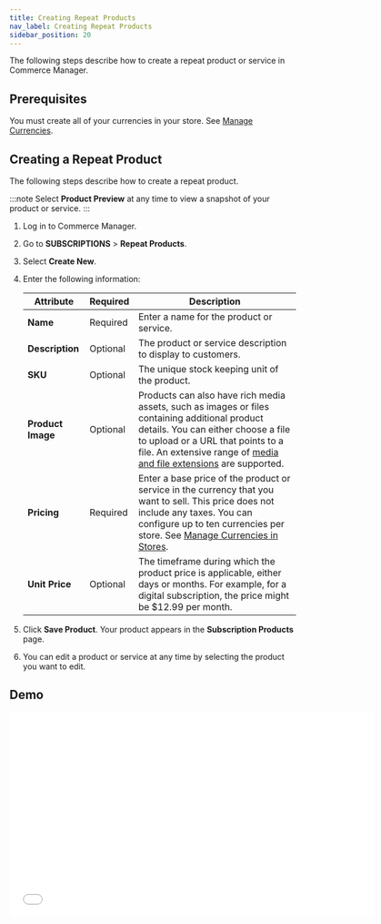 ```yaml
---
title: Creating Repeat Products
nav_label: Creating Repeat Products
sidebar_position: 20
---
```


The following steps describe how to create a repeat product or service in Commerce Manager.

## Prerequisites

You must create all of your currencies in your store. See [Manage Currencies](/docs/commerce-manager/product-experience-manager/currencies/manage-currencies).

## Creating a Repeat Product

The following steps describe how to create a repeat product.

:::note
Select **Product Preview** at any time to view a snapshot of your product or service.
:::

1. Log in to Commerce Manager.
2. Go to **SUBSCRIPTIONS** > **Repeat Products**.
3. Select **Create New**.
4. Enter the following information:

     | Attribute         | Required | Description   |                                                                                            
     |-------------------|----------|----|
     | **Name**          | Required | Enter a name for the product or service.                                                                                                                                                                                                                                                           |
     | **Description**   | Optional | The product or service description to display to customers.                                                                                                                                                                                                                                        | 
     | **SKU**           | Optional | The unique stock keeping unit of the product.                                                                                                                                                                                                                                                      |
     | **Product Image** | Optional | Products can also have rich media assets, such as images or files containing additional product details. You can either choose a file to upload or a URL that points to a file. An extensive range of [media and file extensions](/docs/pxm/products/product-assets/files-overview) are supported. |
     | **Pricing**       | Required | Enter a base price of the product or service in the currency that you want to sell. This price does not include any taxes. You can configure up to ten currencies per store. See [Manage Currencies in Stores](/docs/commerce-manager/product-experience-manager/currencies/manage-currencies).                                            |
     | **Unit Price**    | Optional | The timeframe during which the product price is applicable, either days or months. For example, for a digital subscription, the price might be $12.99 per month.                                                                                                                                   | 

5. Click **Save Product**. Your product appears in the **Subscription Products** page.
6. You can edit a product or service at any time by selecting the product you want to edit.

## Demo

<iframe class="vidyard_iframe" title="Promotions Builder" src="//play.vidyard.com/7ydBC7uNBwmiAJyC6LUGiQ.html?" width="640" height="360" scrolling="no" frameborder="0" allowtransparency="true" allowfullscreen referrerpolicy="no-referrer-when-downgrade"></iframe>

